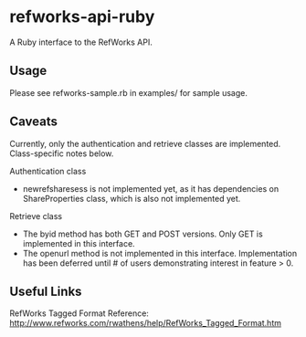 refworks-api-ruby
=================

A Ruby interface to the RefWorks API.

Usage
-----

Please see refworks-sample.rb in examples/ for sample usage.

Caveats
-------

Currently, only the authentication and retrieve classes are implemented.  Class-specific notes below.

Authentication class
  - newrefsharesess is not implemented yet, as it has dependencies on ShareProperties class, which is
    also not implemented yet.

Retrieve class
  - The byid method has both GET and POST versions.  Only GET is implemented in this interface.
  - The openurl method is not implemented in this interface.  Implementation has been deferred
    until # of users demonstrating interest in feature > 0.

Useful Links
------------

RefWorks Tagged Format Reference: http://www.refworks.com/rwathens/help/RefWorks_Tagged_Format.htm

